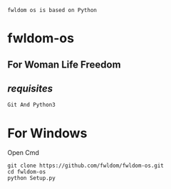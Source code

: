 ```
fwldom os is based on Python
```
# fwldom-os
## For Woman Life Freedom
## *requisites*
```
Git And Python3

```
# For Windows
Open Cmd
```
git clone https://github.com/fwldom/fwldom-os.git
cd fwldom-os
python Setup.py
```
